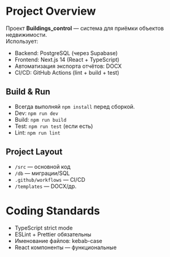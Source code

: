 # Project Overview

Проект **Buildings_control** — система для приёмки объектов недвижимости.  
Использует:

- Backend: PostgreSQL (через Supabase)
- Frontend: Next.js 14 (React + TypeScript)
- Автоматизация экспорта отчётов: DOCX
- CI/CD: GitHub Actions (lint + build + test)

## Build & Run

- Всегда выполняй `npm install` перед сборкой.
- Dev: `npm run dev`
- Build: `npm run build`
- Test: `npm run test` (если есть)
- Lint: `npm run lint`

## Project Layout

- `/src` — основной код
- `/db` — миграции/SQL
- `.github/workflows` — CI/CD
- `/templates` — DOCX/др.

# Coding Standards

- TypeScript strict mode
- ESLint + Prettier обязательны
- Именование файлов: kebab-case
- React компоненты — функциональные
